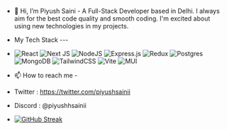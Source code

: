- 👋 Hi, I’m Piyush Saini - A Full-Stack Developer based in Delhi. I always aim for the best code quality and smooth coding. I'm excited about using new technologies in my projects.
- My Tech Stack ---
- ![React](https://img.shields.io/badge/react-%2320232a.svg?style=for-the-badge&logo=react&logoColor=%2361DAFB)
 ![Next JS](https://img.shields.io/badge/Next-black?style=for-the-badge&logo=next.js&logoColor=white)
![NodeJS](https://img.shields.io/badge/node.js-6DA55F?style=for-the-badge&logo=node.js&logoColor=white)
![Express.js](https://img.shields.io/badge/express.js-%23404d59.svg?style=for-the-badge&logo=express&logoColor=%2361DAFB)
![Redux](https://img.shields.io/badge/redux-%23593d88.svg?style=for-the-badge&logo=redux&logoColor=white)
![Postgres](https://img.shields.io/badge/postgres-%23316192.svg?style=for-the-badge&logo=postgresql&logoColor=white)
![MongoDB](https://img.shields.io/badge/MongoDB-%234ea94b.svg?style=for-the-badge&logo=mongodb&logoColor=white)
![TailwindCSS](https://img.shields.io/badge/tailwindcss-%2338B2AC.svg?style=for-the-badge&logo=tailwind-css&logoColor=white)
![Vite](https://img.shields.io/badge/vite-%23646CFF.svg?style=for-the-badge&logo=vite&logoColor=white)
![MUI](https://img.shields.io/badge/MUI-%230081CB.svg?style=for-the-badge&logo=mui&logoColor=white)


- 📫 How to reach me -
- Twitter : https://twitter.com/piyushsainii
- Discord : @piyushhsainii

- <a href="https://git.io/streak-stats"><img src="https://github-readme-streak-stats.herokuapp.com?user=piyushhsainii" alt="GitHub Streak" /></a>

<!---
piyushhsainii/piyushhsainii is a ✨ special ✨ repository because its `README.md` (this file) appears on your GitHub profile.
You can click the Preview link to take a look at your changes.
--->
